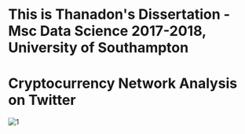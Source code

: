 # This is Thanadon's Dissertation - Msc Data Science 2017-2018, University of Southampton

# Cryptocurrency Network Analysis on Twitter
![1](https://imgur.com/a/jr0APLc)
